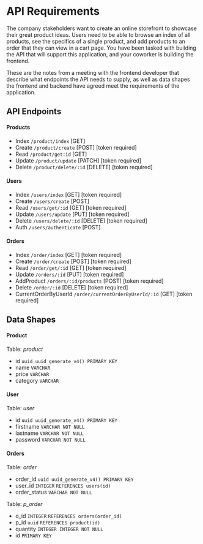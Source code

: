 # API Requirements

The company stakeholders want to create an online storefront to showcase their great product ideas. Users need to be able to browse an index of all products, see the specifics of a single product, and add products to an order that they can view in a cart page. You have been tasked with building the API that will support this application, and your coworker is building the frontend.

These are the notes from a meeting with the frontend developer that describe what endpoints the API needs to supply, as well as data shapes the frontend and backend have agreed meet the requirements of the application.

## API Endpoints

#### Products

- Index `/product/index` [GET]
- Create `/product/create` [POST] [token required]
- Read `/product/get:id` [GET]
- Update `/product/update` [PATCH] [token required]
- Delete `/product/delete/:id` [DELETE] [token required]

#### Users

- Index `/users/index` [GET] [token required]
- Create `/users/create` [POST]
- Read `/users/get/:id` [GET] [token required]
- Update `/users/update` [PUT] [token required]
- Delete `/users/delete/:id` [DELETE] [token required]
- Auth `/users/authenticate` [POST]

#### Orders

- Index `/order/index` [GET] [token required]
- Create `/order/create` [POST] [token required]
- Read `/order/get/:id` [GET] [token required]
- Update `/orders/:id` [PUT] [token required]
- AddProduct `/orders/:id/products` [POST] [token required]
- Delete `/order/:id` [DELETE] [token required]
- CurrentOrderByUserId `/order/currentOrderByUserId/:id` [GET] [token required]

## Data Shapes

#### Product

Table: _product_

- id `uuid uuid_generate_v4() PRIMARY KEY`
- name `VARCHAR`
- price `VARCHAR`
- category `VARCHAR`

#### User

Table: _user_

- id `uuid uuid_generate_v4() PRIMARY KEY`
- firstname `VARCHAR NOT NULL`
- lastname `VARCHAR NOT NULL`
- password `VARCHAR NOT NULL`

#### Orders

Table: _order_

- order_id `uuid uuid_generate_v4() PRIMARY KEY`
- user_id `INTEGER` `REFERENCES users(id)`
- order_status `VARCHAR NOT NULL`

Table: _p_order_

- o_id `INTEGER` `REFERENCES orders(order_id)`
- p_id `uuid` `REFERENCES product(id)`
- quantity `INTEGER INTEGER NOT NULL`
- id `PRIMARY KEY`
